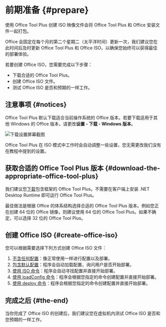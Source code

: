 # 前期准备 {#prepare}

使用 Office Tool Plus 创建 ISO 映像文件会将 Office Tool Plus 和 Office 安装文件一起打包。

Office 会固定在每个月的第二个星期二（太平洋时间）更新一次，我们建议您在此时间后及时更新 Office Tool Plus 和 Office ISO，以确保您始终可以获得最佳的部署体验。

若要创建 Office ISO，您需要完成以下步骤：

- 下载合适的 Office Tool Plus。
- 创建 Office ISO 文件。
- 测试 Office ISO 是否和预期的一样工作。

## 注意事项 {#notices}

Office Tool Plus 默认下载适合当前操作系统的 Office 版本。若要下载适用于其他 Windows 的 Office 版本，请更改**设置 - 下载 - Windows 版本**。

![下载设置屏幕截图](/images/zh-cn/settings/download-settings.webp)

Office Tool Plus 在 ISO 模式中工作时会自动调整一些设置，您无需更改我们没有在教程中提到的设置。

## 获取合适的 Office Tool Plus 版本 {#download-the-appropriate-office-tool-plus}

我们建议您[下载](/zh-cn/introduction/download)包含框架的 Office Tool Plus。不需要在客户端上安装 .NET Desktop Runtime 即可运行 Office Tool Plus。

最佳做法是根据 Office 的体系结构选择合适的 Office Tool Plus 版本。例如您正在创建 64 位的 Office 镜像，则建议使用 64 位的 Office Tool Plus。如果不确定，可以选择 32 位的 Office Tool Plus。

## 创建 Office ISO {#create-office-iso}

您可以根据需要选择下列方式创建 Office ISO 文件：

1. [不含任何配置](no-config.md)：像正常使用一样进行配置以及部署。
2. [包含默认配置](default-config.md)：程序会自动加载配置，询问用户是否开始部署。
3. [使用 ISO 命令](iso-command.md)：程序会自动寻找配置并直接开始部署。
4. [使用 loadConfig 命令](config-command.md)：程序会根据您指定的命令创建配置并直接开始部署。
5. [使用 deploy 命令](deploy-command.md)：程序会根据您指定的命令创建配置并直接开始部署。

## 完成之后 {#the-end}

当你完成了 Office ISO 的创建后，我们建议您在虚拟机内测试 Office ISO 是否和您预期的一样工作。
